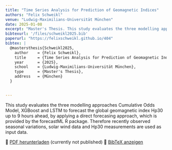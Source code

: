 ```yaml
---
title: "Time Series Analysis for Prediction of Geomagnetic Indices"
authors: "Felix Schweikl"
venue: "Ludwig-Maximilians-Universität München"
date: 2025-01-08
excerpt: "Master's Thesis. This study evaluates the three modelling approaches Cumulative Odds Model, XGBoost and LSTM to forecast the global geomagnetic index Hp30 up to 9 hours ahead, using a direct forecasing approach, provided by the forecastML R package."
bibtexurl: '/files/schweikl2025.bib'
paperurl: "https://felixschweikl.github.io/404"
bibtex: |
  @mastersthesis{Schweikl2025,
    author    = {Felix Schweikl},
    title     = {Time Series Analysis for Prediction of Geomagnetic Indices},
    year      = {2025},
    school    = {Ludwig-Maximilians-Universität München},
    type      = {Master's Thesis},
    address   = {München}
  }

    
---
```


This study evaluates the three modelling approaches Cumulative Odds Model, XGBoost and LSTM to forecast the global geomagnetic index Hp30 up to 9 hours ahead, by applying a direct forecasing approach, which is provided by the forecastML R package. Therefore recently observed seasonal variations, solar wind data and Hp30 measurements are used as input data.


📄 [PDF herunterladen](/_pages/404.md)  (currently not published)
📜 [BibTeX anzeigen](/files/schweikl2025.bib)